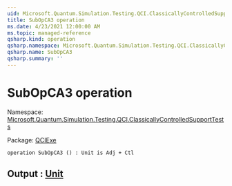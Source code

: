 ```yaml
---
uid: Microsoft.Quantum.Simulation.Testing.QCI.ClassicallyControlledSupportTests.SubOpCA3
title: SubOpCA3 operation
ms.date: 4/23/2021 12:00:00 AM
ms.topic: managed-reference
qsharp.kind: operation
qsharp.namespace: Microsoft.Quantum.Simulation.Testing.QCI.ClassicallyControlledSupportTests
qsharp.name: SubOpCA3
qsharp.summary: ''
---
```


# SubOpCA3 operation

Namespace: [Microsoft.Quantum.Simulation.Testing.QCI.ClassicallyControlledSupportTests](xref:Microsoft.Quantum.Simulation.Testing.QCI.ClassicallyControlledSupportTests)

Package: [QCIExe](https://nuget.org/packages/QCIExe)




```qsharp
operation SubOpCA3 () : Unit is Adj + Ctl
```


## Output : [Unit](xref:microsoft.quantum.qsharp.valueliterals#unit-literal)

